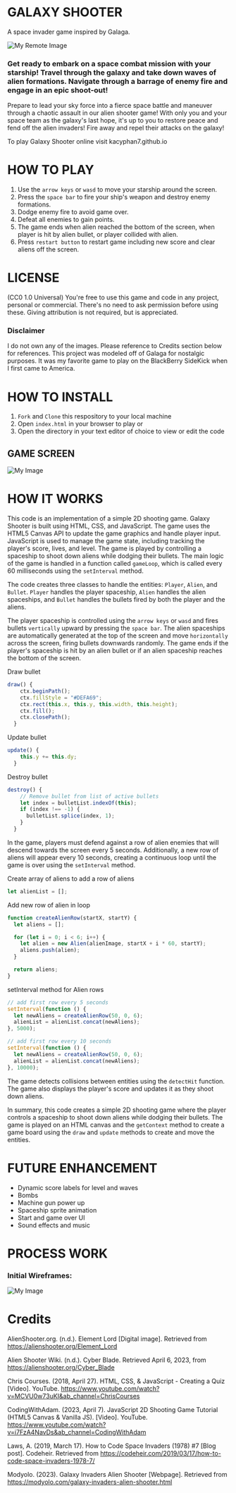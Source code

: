 # GALAXY SHOOTER
A space invader game inspired by Galaga. 

 ![My Remote Image](https://modyolo.com/wp-content/uploads/2021/12/galaxy-invaders-alien-shooter-1.jpg)

### Get ready to embark on a space combat mission with your starship! Travel through the galaxy and take down waves of alien formations. Navigate through a barrage of enemy fire and engage in an epic shoot-out!

Prepare to lead your sky force into a fierce space battle and maneuver through a chaotic assault in our alien shooter game! With only you and your space team as the galaxy's last hope, it's up to you to restore peace and fend off the alien invaders! Fire away and repel their attacks on the galaxy!

To play Galaxy Shooter online visit kacyphan7.github.io 

# HOW TO PLAY
1. Use the `arrow keys` or `wasd` to move your starship around the screen.
2. Press the `space bar` to fire your ship's weapon and destroy enemy formations.
3. Dodge enemy fire to avoid game over.
4. Defeat all enemies to gain points.
5. The game ends when alien reached the bottom of the screen, when player is hit by alien bullet, or player collided with alien.
6. Press `restart button` to restart game including new score and clear aliens off the screen.

# LICENSE 
(CC0 1.0 Universal) You're free to use this game and code in any project, personal or commercial. There's no need to ask permission before using these. Giving attribution is not required, but is appreciated.

### Disclaimer

I do not own any of the images. Please reference to Credits section below for references. This project was modeled off of Galaga for nostalgic purposes. It was my favorite game to play on the BlackBerry SideKick when I first came to America. 

# HOW TO INSTALL 
1. `Fork` and `Clone` this respository to your local machine
2. Open `index.html` in your browser to play or
3. Open the directory in your text editor of choice to view or edit the code

## GAME SCREEN

![My Image](./Img/g-s%20gameplay.png)

# HOW IT WORKS

This code is an implementation of a simple 2D shooting game. Galaxy Shooter is built using HTML, CSS, and JavaScript. The game uses the HTML5 Canvas API to update the game graphics and handle player input. JavaScript is used to manage the game state, including tracking the player's score, lives, and level. The game is played by controlling a spaceship to shoot down aliens while dodging their bullets. The main logic of the game is handled in a function called `gameLoop`, which is called every 60 milliseconds using the `setInterval` method.

The code creates three classes to handle the entities: `Player`, `Alien`, and `Bullet`. `Player` handles the player spaceship, `Alien` handles the alien spaceships, and `Bullet` handles the bullets fired by both the player and the aliens.

The player spaceship is controlled using the `arrow keys` or `wasd` and fires bullets `vertically` upward by pressing the `space bar`. The alien spaceships are automatically generated at the top of the screen and move `horizontally` across the screen, firing bullets downwards randomly. The game ends if the player's spaceship is hit by an alien bullet or if an alien spaceship reaches the bottom of the screen.

Draw bullet 
``` javascript
draw() {
    ctx.beginPath();
    ctx.fillStyle = "#DEFA69";
    ctx.rect(this.x, this.y, this.width, this.height);
    ctx.fill();
    ctx.closePath();
  }
```
Update bullet 
``` javascript
update() {
    this.y += this.dy;
  }
```
Destroy bullet 
``` javascript
destroy() {
    // Remove bullet from list of active bullets
    let index = bulletList.indexOf(this);
    if (index !== -1) {
      bulletList.splice(index, 1);
    }
  }
```

In the game, players must defend against a row of alien enemies that will descend towards the screen every 5 seconds. Additionally, a new row of aliens will appear every 10 seconds, creating a continuous loop until the game is over using the `setInterval` method.

Create array of aliens to add a row of aliens 
``` javascript
let alienList = [];
```

Add new row of alien in loop 
``` javascript
function createAlienRow(startX, startY) {
  let aliens = [];

  for (let i = 0; i < 6; i++) {
    let alien = new Alien(alienImage, startX + i * 60, startY);
    aliens.push(alien);
  }

  return aliens;
}
```

setInterval method for Alien rows
``` javascript
// add first row every 5 seconds
setInterval(function () {
  let newAliens = createAlienRow(50, 0, 6);
  alienList = alienList.concat(newAliens);
}, 5000);

// add first row every 10 seconds
setInterval(function () {
  let newAliens = createAlienRow(50, 0, 6);
  alienList = alienList.concat(newAliens);
}, 10000);
```

The game detects collisions between entities using the `detectHit` function. The game also displays the player's score and updates it as they shoot down aliens.

In summary, this code creates a simple 2D shooting game where the player controls a spaceship to shoot down aliens while dodging their bullets. The game is played on an HTML canvas and the `getContext` method to create a game board using the `draw` and `update` methods to create and move the entities.

# FUTURE ENHANCEMENT
- Dynamic score labels for level and waves
- Bombs
- Machine gun power up 
- Spaceship sprite animation 
- Start and game over UI 
- Sound effects and music 

# PROCESS WORK

### Initial Wireframes:
 ![My Image](./screenshots/escalidraw-wireframe.png?raw=true)

# Credits 

AlienShooter.org. (n.d.). Element Lord [Digital image]. Retrieved from https://alienshooter.org/Element_Lord

Alien Shooter Wiki. (n.d.). Cyber Blade. Retrieved April 6, 2023, from https://alienshooter.org/Cyber_Blade

Chris Courses. (2018, April 27). HTML, CSS, & JavaScript - Creating a Quiz [Video]. YouTube. https://www.youtube.com/watch?v=MCVU0w73uKI&ab_channel=ChrisCourses

CodingWithAdam. (2023, April 7). JavaScript 2D Shooting Game Tutorial (HTML5 Canvas & Vanilla JS). [Video]. YouTube. https://www.youtube.com/watch?v=i7FzA4NavDs&ab_channel=CodingWithAdam

Laws, A. (2019, March 17). How to Code Space Invaders (1978) #7 [Blog post]. Codeheir. Retrieved from https://codeheir.com/2019/03/17/how-to-code-space-invaders-1978-7/

Modyolo. (2023). Galaxy Invaders Alien Shooter [Webpage]. Retrieved from https://modyolo.com/galaxy-invaders-alien-shooter.html